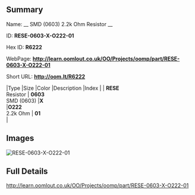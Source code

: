 

## Summary
 
Name: __ SMD (0603) 2.2k Ohm Resistor __

ID: __RESE-0603-X-O222-01__

Hex ID: __R6222__

WebPage: __http://learn.oomlout.co.uk/OO/Projects/oomp/part/RESE-0603-X-O222-01__

Short URL: __http://oom.lt/R6222__


|Type   |Size   |Color   |Description   |Index   |
| __RESE__ <br>Resistor  | __0603__<br>SMD (0603)   |__X__<br>    |__O222__<br>2.2k Ohm    | __01__<br>  |


## Images
![RESE-0603-X-O222-01](http://oomlout.com/oomp-gen/parts/RESE-0603-X-O222-01/RESE-0603-X-O222-01_420.jpg)

## Full Details

 http://learn.oomlout.co.uk/OO/Projects/oomp/part/RESE-0603-X-O222-01

